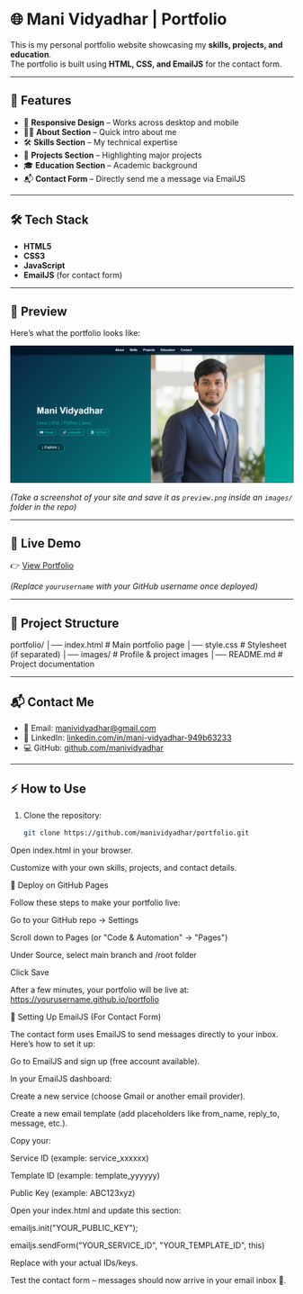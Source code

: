 # 🌐 Mani Vidyadhar | Portfolio

This is my personal portfolio website showcasing my **skills, projects, and education**.  
The portfolio is built using **HTML, CSS, and EmailJS** for the contact form.

---

## 🚀 Features
- 📌 **Responsive Design** – Works across desktop and mobile  
- 👨‍💻 **About Section** – Quick intro about me  
- 🛠️ **Skills Section** – My technical expertise  
- 📂 **Projects Section** – Highlighting major projects  
- 🎓 **Education Section** – Academic background  
- 📬 **Contact Form** – Directly send me a message via EmailJS  

---

## 🛠️ Tech Stack
- **HTML5**
- **CSS3**
- **JavaScript**
- **EmailJS** (for contact form)

---

## 📸 Preview
Here’s what the portfolio looks like:

![Portfolio Screenshot](preview.png)

*(Take a screenshot of your site and save it as `preview.png` inside an `images/` folder in the repo)*

---

## 🔗 Live Demo
👉 [View Portfolio](https://manividyahar.github.io/portfolio)  

*(Replace `yourusername` with your GitHub username once deployed)*

---

## 📂 Project Structure
portfolio/
│── index.html # Main portfolio page
│── style.css # Stylesheet (if separated)
│── images/ # Profile & project images
│── README.md # Project documentation


---

## 📬 Contact Me
- 📧 Email: [manividyadhar@gmail.com](mailto:manividyadhar@gmail.com)  
- 🔗 LinkedIn: [linkedin.com/in/mani-vidyadhar-949b63233](https://www.linkedin.com/in/mani-vidyadhar-949b63233)  
- 💻 GitHub: [github.com/manividyadhar](https://github.com/manividyadhar)  

---

## ⚡ How to Use
1. Clone the repository:
   ```bash
   git clone https://github.com/manividyadhar/portfolio.git
Open index.html in your browser.

Customize with your own skills, projects, and contact details.

🚀 Deploy on GitHub Pages

Follow these steps to make your portfolio live:

Go to your GitHub repo → Settings

Scroll down to Pages (or "Code & Automation" → "Pages")

Under Source, select main branch and /root folder

Click Save

After a few minutes, your portfolio will be live at:
https://yourusername.github.io/portfolio

📧 Setting Up EmailJS (For Contact Form)

The contact form uses EmailJS to send messages directly to your inbox.
Here’s how to set it up:

Go to EmailJS
 and sign up (free account available).

In your EmailJS dashboard:

Create a new service (choose Gmail or another email provider).

Create a new email template (add placeholders like from_name, reply_to, message, etc.).

Copy your:

Service ID (example: service_xxxxxx)

Template ID (example: template_yyyyyy)

Public Key (example: ABC123xyz)

Open your index.html and update this section:

emailjs.init("YOUR_PUBLIC_KEY");

emailjs.sendForm("YOUR_SERVICE_ID", "YOUR_TEMPLATE_ID", this)


Replace with your actual IDs/keys.

Test the contact form – messages should now arrive in your email inbox 🎉.
